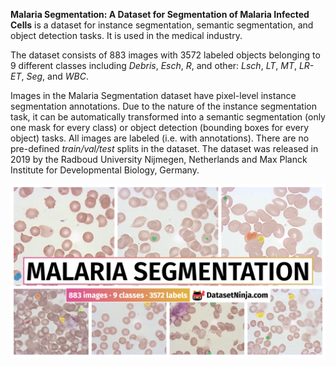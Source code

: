 **Malaria Segmentation: A Dataset for Segmentation of Malaria Infected Cells** is a dataset for instance segmentation, semantic segmentation, and object detection tasks. It is used in the medical industry. 

The dataset consists of 883 images with 3572 labeled objects belonging to 9 different classes including *Debris*, *Esch*, *R*, and other: *Lsch*, *LT*, *MT*, *LR-ET*, *Seg*, and *WBC*.

Images in the Malaria Segmentation dataset have pixel-level instance segmentation annotations. Due to the nature of the instance segmentation task, it can be automatically transformed into a semantic segmentation (only one mask for every class) or object detection (bounding boxes for every object) tasks. All images are labeled (i.e. with annotations). There are no pre-defined <i>train/val/test</i> splits in the dataset. The dataset was released in 2019 by the Radboud University Nijmegen, Netherlands and Max Planck Institute for Developmental Biology, Germany.

<img src="https://github.com/dataset-ninja/malaria-segmentation/raw/main/visualizations/poster.png">
